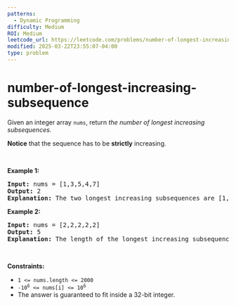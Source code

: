 ```yaml
---
patterns:
  - Dynamic Programming
difficulty: Medium
ROI: Medium
leetcode_url: https://leetcode.com/problems/number-of-longest-increasing-subsequence/
modified: 2025-03-22T23:55:07-04:00
type: problem
---
```


# number-of-longest-increasing-subsequence

<p>Given an integer array&nbsp;<code>nums</code>, return <em>the number of longest increasing subsequences.</em></p>

<p><strong>Notice</strong> that the sequence has to be <strong>strictly</strong> increasing.</p>

<p>&nbsp;</p>
<p><strong class="example">Example 1:</strong></p>

<pre>
<strong>Input:</strong> nums = [1,3,5,4,7]
<strong>Output:</strong> 2
<strong>Explanation:</strong> The two longest increasing subsequences are [1, 3, 4, 7] and [1, 3, 5, 7].
</pre>

<p><strong class="example">Example 2:</strong></p>

<pre>
<strong>Input:</strong> nums = [2,2,2,2,2]
<strong>Output:</strong> 5
<strong>Explanation:</strong> The length of the longest increasing subsequence is 1, and there are 5 increasing subsequences of length 1, so output 5.
</pre>

<p>&nbsp;</p>
<p><strong>Constraints:</strong></p>

<ul>
	<li><code>1 &lt;= nums.length &lt;= 2000</code></li>
	<li><code>-10<sup>6</sup> &lt;= nums[i] &lt;= 10<sup>6</sup></code></li>
	<li>The answer is guaranteed to fit inside a 32-bit integer.</li>
</ul>

